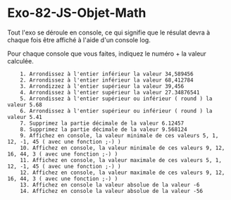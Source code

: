 # Exo-82-JS-Objet-Math

Tout l'exo se déroule en console, ce qui signifie que le résulat devra à chaque fois être affiché à l'aide d'un console log.

Pour chaque console que vous faites, indiquez le numéro + la valeur calculée.

        1. Arrondissez à l'entier inférieur la valeur 34,589456
        2. Arrondissez à l'entier inférieur la valeur 68,412784
        3. Arrondizzez à l'entier supérieur la valeur 39,456
        4. Arrondissez à l'entier supérieur la valeur 27.34876541
        5. Arrondissez à l'entier supérieur ou inférieur ( round ) la valeur 5.68
        6. Arrondissez à l'entier supérieur ou inférieur ( round ) la valeur 5.41
        7. Supprimez la partie décimale de la valeur 6.12457
        8. Supprimez la partie décimale de la valeur 9.568124
        9. Affichez en console, la valeur minimale de ces valeurs 5, 1, 12, -1, 45 ( avec une fonction ;-) )
        10. Affichez en console, la valeur minimale de ces valeurs 9, 12, 16, 44, 3 ( avec une fonction ;-) )
        11. Affichez en console, la valeur maximale de ces valeurs 5, 1, 12, -1, 45 ( avec une fonction ;-) )
        12. Affichez en console, la valeur maximale de ces valeurs 9, 12, 16, 44, 3 ( avec une fonction ;-) )
        13. Affichez en console la valeur absolue de la valeur -6
        14. Affichez en console la valeur absolue de la valeur -56
        